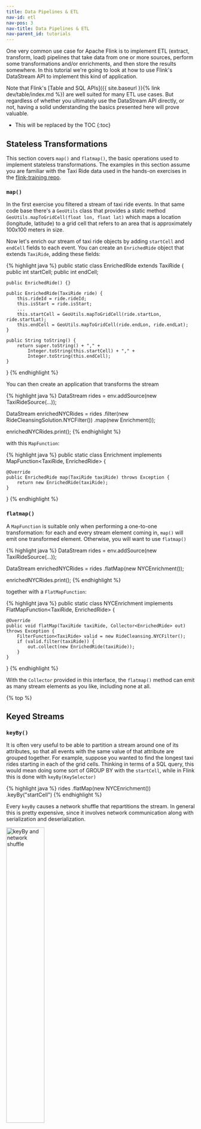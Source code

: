 ```yaml
---
title: Data Pipelines & ETL
nav-id: etl
nav-pos: 3
nav-title: Data Pipelines & ETL
nav-parent_id: tutorials
---
```

<!--
Licensed to the Apache Software Foundation (ASF) under one
or more contributor license agreements.  See the NOTICE file
distributed with this work for additional information
regarding copyright ownership.  The ASF licenses this file
to you under the Apache License, Version 2.0 (the
"License"); you may not use this file except in compliance
with the License.  You may obtain a copy of the License at

  http://www.apache.org/licenses/LICENSE-2.0

Unless required by applicable law or agreed to in writing,
software distributed under the License is distributed on an
"AS IS" BASIS, WITHOUT WARRANTIES OR CONDITIONS OF ANY
KIND, either express or implied.  See the License for the
specific language governing permissions and limitations
under the License.
-->

One very common use case for Apache Flink is to implement ETL (extract, transform, load) pipelines
that take data from one or more sources, perform some transformations and/or enrichments, and
then store the results somewhere. In this tutorial we're going to look at how to use Flink's
DataStream API to implement this kind of application.

Note that Flink's [Table and SQL APIs]({{ site.baseurl }}{% link dev/table/index.md %})
are well suited for many ETL use cases. But regardless of whether you ultimately use
the DataStream API directly, or not, having a solid understanding the basics presented here will
prove valuable.

* This will be replaced by the TOC
{:toc}

## Stateless Transformations

This section covers `map()` and `flatmap()`, the basic operations used to implement
stateless transformations. The examples in this section assume you are familiar with the
Taxi Ride data used in the hands-on exercises in the
[flink-training repo](https://github.com/apache/flink-training).

### `map()`

In the first exercise you filtered a stream of taxi ride events. In that same code base there's a
`GeoUtils` class that provides a static method `GeoUtils.mapToGridCell(float lon, float lat)` which
maps a location (longitude, latitude) to a grid cell that refers to an area that is approximately
100x100 meters in size.

Now let's enrich our stream of taxi ride objects by adding `startCell` and `endCell` fields to each
event. You can create an `EnrichedRide` object that extends `TaxiRide`, adding these fields:

{% highlight java %}
public static class EnrichedRide extends TaxiRide {
    public int startCell;
    public int endCell;

    public EnrichedRide() {}

    public EnrichedRide(TaxiRide ride) {
        this.rideId = ride.rideId;
        this.isStart = ride.isStart;
        ...
        this.startCell = GeoUtils.mapToGridCell(ride.startLon, ride.startLat);
        this.endCell = GeoUtils.mapToGridCell(ride.endLon, ride.endLat);
    }

    public String toString() {
        return super.toString() + "," +
            Integer.toString(this.startCell) + "," +
            Integer.toString(this.endCell);
    }
}
{% endhighlight %}

You can then create an application that transforms the stream

{% highlight java %}
DataStream<TaxiRide> rides = env.addSource(new TaxiRideSource(...));

DataStream<EnrichedRide> enrichedNYCRides = rides
    .filter(new RideCleansingSolution.NYCFilter())
    .map(new Enrichment());

enrichedNYCRides.print();
{% endhighlight %}

with this `MapFunction`:

{% highlight java %}
public static class Enrichment implements MapFunction<TaxiRide, EnrichedRide> {

    @Override
    public EnrichedRide map(TaxiRide taxiRide) throws Exception {
        return new EnrichedRide(taxiRide);
    }
}
{% endhighlight %}

### `flatmap()`

A `MapFunction` is suitable only when performing a one-to-one transformation: for each and every
stream element coming in, `map()` will emit one transformed element. Otherwise, you will want to use
`flatmap()`

{% highlight java %}
DataStream<TaxiRide> rides = env.addSource(new TaxiRideSource(...));

DataStream<EnrichedRide> enrichedNYCRides = rides
    .flatMap(new NYCEnrichment());

enrichedNYCRides.print();
{% endhighlight %}

together with a `FlatMapFunction`:

{% highlight java %}
public static class NYCEnrichment implements FlatMapFunction<TaxiRide, EnrichedRide> {

    @Override
    public void flatMap(TaxiRide taxiRide, Collector<EnrichedRide> out) throws Exception {
        FilterFunction<TaxiRide> valid = new RideCleansing.NYCFilter();
        if (valid.filter(taxiRide)) {
            out.collect(new EnrichedRide(taxiRide));
        }
    }
}
{% endhighlight %}

With the `Collector` provided in this interface, the `flatmap()` method can emit as many stream
elements as you like, including none at all.

{% top %}

## Keyed Streams

### `keyBy()`

It is often very useful to be able to partition a stream around one of its attributes, so that all
events with the same value of that attribute are grouped together. For example, suppose you wanted
to find the longest taxi rides starting in each of the grid cells. Thinking in terms of a SQL query,
this would mean doing some sort of GROUP BY with the `startCell`, while in Flink this is done with
`keyBy(KeySelector)`

{% highlight java %}
rides
    .flatMap(new NYCEnrichment())
    .keyBy("startCell")
{% endhighlight %}

Every `keyBy` causes a network shuffle that repartitions the stream. In general this is pretty
expensive, since it involves network communication along with serialization and deserialization.

<img src="{{ site.baseurl }}/fig/keyBy.png" alt="keyBy and network shuffle" class="offset" width="45%" />

In the example above, the key has been specified by a field name, "startCell". This style of key
selection has the drawback that the compiler is unable to infer the type of the field being used for
keying, and so Flink will pass around the key values as Tuples, which can be awkward. It is
better to use a properly typed KeySelector, e.g.,

{% highlight java %}
rides
    .flatMap(new NYCEnrichment())
    .keyBy(
        new KeySelector<EnrichedRide, int>() {

            @Override
            public int getKey(EnrichedRide enrichedRide) throws Exception {
                return enrichedRide.startCell;
            }
        })
{% endhighlight %}

which can be more succinctly expressed with a lambda:

{% highlight java %}
rides
    .flatMap(new NYCEnrichment())
    .keyBy(enrichedRide -> enrichedRide.startCell)
{% endhighlight %}

### Keys are computed

KeySelectors aren't limited to extracting a key from your events. They can, instead, 
compute the key in whatever way you want, so long as the resulting key is deterministic,
and has valid implementations of `hashCode()` and `equals()`. This restriction rules out
KeySelectors that generate random numbers, or that return Arrays or Enums, but you
can have composite keys using Tuples or POJOs, for example, so long as their elements
follow these same rules.

The keys must be produced in a deterministic way, because they are recomputed whenever they
are needed, rather than being attached to the stream records.

For example, rather than creating a new `EnrichedRide` class with a `startCell` field that we then use
as a key via 

{% highlight java %}
keyBy(enrichedRide -> enrichedRide.startCell)
{% endhighlight %}

we could do this, instead:

{% highlight java %}
keyBy(ride -> GeoUtils.mapToGridCell(ride.startLon, ride.startLat))
{% endhighlight %}

### Aggregations on Keyed Streams

This bit of code creates a new stream of tuples containing the `startCell` and duration (in minutes)
for each end-of-ride event:

{% highlight java %}
import org.joda.time.Interval;

DataStream<Tuple2<Integer, Minutes>> minutesByStartCell = enrichedNYCRides
    .flatMap(new FlatMapFunction<EnrichedRide, Tuple2<Integer, Minutes>>() {

        @Override
        public void flatMap(EnrichedRide ride,
                            Collector<Tuple2<Integer, Minutes>> out) throws Exception {
            if (!ride.isStart) {
                Interval rideInterval = new Interval(ride.startTime, ride.endTime);
                Minutes duration = rideInterval.toDuration().toStandardMinutes();
                out.collect(new Tuple2<>(ride.startCell, duration));
            }
        }
    });
{% endhighlight %}

Now it is possible to produce a stream that contains only those rides that are the longest rides
ever seen (to that point) for each `startCell`.

There are a variety of ways that the field to use as the key can be expressed. Earlier you saw an
example with an `EnrichedRide` POJO, where the field to use as the key was specified with its name.
This case involves `Tuple2` objects, and the index within the tuple (starting from 0) is used to
specify the key.

{% highlight java %}
minutesByStartCell
  .keyBy(0) // startCell
  .maxBy(1) // duration
  .print();
{% endhighlight %}

The output stream now contains a record for each key every time the duration reaches a new maximum -- as shown here with cell 50797:

    ...
    4> (64549,5M)
    4> (46298,18M)
    1> (51549,14M)
    1> (53043,13M)
    1> (56031,22M)
    1> (50797,6M)
    ...
    1> (50797,8M)
    ...
    1> (50797,11M)
    ...
    1> (50797,12M)

### (Implicit) State

This is the first example in these tutorials that involves stateful streaming. Though the state is
being handled transparently, Flink has to keep track of the maximum duration for each distinct
key.

Whenever state gets involved in your application, you should think about how large the state might
become. Whenever the key space is unbounded, then so is the amount of state Flink will need.

When working with streams, it generally makes more sense to think in terms of aggregations over
finite windows, rather than over the entire stream.

### `reduce()` and other aggregators

`maxBy()`, used above, is just one example of a number of aggregator functions available on Flink's
`KeyedStream`s. There is also a more general purpose `reduce()` function that you can use to
implement your own custom aggregations.

{% top %}

## Stateful Transformations

### Why is Flink Involved in Managing State?

Your applications are certainly capable of using state without getting Flink involved in managing it
-- but Flink offers some compelling features for the state it manages:

* **local**: Flink state is kept local to the machine that processes it, and can be accessed at memory speed
* **durable**: Flink state is fault-tolerant, i.e., it is automatically checkpointed at regular intervals, and is restored upon failure
* **vertically scalable**: Flink state can be kept in embedded RocksDB instances that scale by adding more local disk
* **horizontally scalable**: Flink state is redistributed as your cluster grows and shrinks
* **queryable**: Flink state can be queried externally via the [Queryable State API]({{ site.baseurl }}{% link dev/stream/state/queryable_state.md %}).

In this section you will learn how to work with Flink's APIs that manage keyed state.

### Rich Functions

At this point you have already seen several of Flink's function interfaces, including
`FilterFunction`, `MapFunction`, and `FlatMapFunction`. These are all examples of the Single
Abstract Method pattern.

For each of these interfaces, Flink also provides a so-called "rich" variant, e.g.,
`RichFlatMapFunction`, which has some additional methods, including:

- `open(Configuration c)`
- `close()`
- `getRuntimeContext()`

`open()` is called once, during operator initialization. This is an opportunity to load some static
data, or to open a connection to an external service, for example.

`getRuntimeContext()` provides access to a whole suite of potentially interesting things, but most
notably it is how you can create and access state managed by Flink.

### An Example with Keyed State

In this example, imagine you have a stream of events that you want to de-duplicate, so that you only
keep the first event with each key. Here's an application that does that, using a
`RichFlatMapFunction` called `Deduplicator`:

{% highlight java %}
private static class Event {
    public final String key;
    public final long timestamp;
    ...
}

public static void main(String[] args) throws Exception {
    StreamExecutionEnvironment env = StreamExecutionEnvironment.getExecutionEnvironment();
  
    env.addSource(new EventSource())
        .keyBy(e -> e.key)
        .flatMap(new Deduplicator())
        .print();
  
    env.execute();
}
{% endhighlight %}

To accomplish this, `Deduplicator` will need to somehow remember, for each key, whether or not there
has already been an event for that key. It will do so using Flink's _keyed state_ interface.

When you are working with a keyed stream like this one, Flink will maintain a key/value store for
each item of state being managed.

Flink supports several different types of keyed state, and this example uses the simplest one,
namely `ValueState`. This means that _for each key_, Flink will store a single object -- in this
case, an object of type `Boolean`. 

Our `Deduplicator` class has two methods: `open()` and `flatMap()`. The open method establishes the
use of managed state by defining a `ValueStateDescriptor<Boolean>`. The arguments to the constructor
specify a name for this item of keyed state ("keyHasBeenSeen"), and provide information that can be
used to serialize these objects (in this case, `Types.BOOLEAN`).

{% highlight java %}
public static class Deduplicator extends RichFlatMapFunction<Event, Event> {
    ValueState<Boolean> keyHasBeenSeen;

    @Override
    public void open(Configuration conf) {
        ValueStateDescriptor<Boolean> desc = new ValueStateDescriptor<>("keyHasBeenSeen", Types.BOOLEAN);
        keyHasBeenSeen = getRuntimeContext().getState(desc);
    }

    @Override
    public void flatMap(Event event, Collector<Event> out) throws Exception {
        if (keyHasBeenSeen.value() == null) {
            out.collect(event);
            keyHasBeenSeen.update(true);
        }
    }
}
{% endhighlight %}

When the flatMap method calls `keyHasBeenSeen.value()`, Flink's runtime looks up the value of this
piece of state _for the key in context_, and only if it is `null` does it go ahead and collect the
event to the output. It also updates `keyHasBeenSeen` to `true` in this case. 

This mechanism for accessing and updating key-partitioned state may seem rather magical, since the
key is not explicitly visible in the implementation of our `Deduplicator`. When Flink's runtime
calls the `open` method of our `RichFlatMapFunction`, there is no event, and thus no key in context
at that moment. But when it calls the `flatMap` method, the key for the event being processed is
available to the runtime, and is used behind the scenes to determine which entry in Flink's state
backend is being operated on. 

When deployed to a distributed cluster, there will be many instances of this `Deduplicator`, each of
which will responsible for a disjoint subset of the entire keyspace. Thus, when you see a single
item of `ValueState`, such as

{% highlight java %}
ValueState<Boolean> keyHasBeenSeen;
{% endhighlight %}

understand that this represents not just a single Boolean, but rather a distributed, sharded, key/value store.

### Clearing State

There's a potential problem with the example above: What will happen if the key space is unbounded?
Flink is storing somewhere an instance of `Boolean` for every distinct key that is used. If there's
a bounded set of keys then this will be fine, but in applications where the set of keys is growing
in an unbounded way, it's necessary to clear the state for keys that are no longer needed. This is
done by calling `clear()` on the state object, as in:

{% highlight java %}
keyHasBeenSeen.clear()
{% endhighlight %}

You might want to do this, for example, after a period of inactivity for a given key. You'll see how
to use Timers to do this when you learn about `ProcessFunction`s in the tutorial on event-driven
applications.

There's also a [State Time-to-Live (TTL)]({{ site.baseurl }}{% link dev/stream/state/state.md
%}#state-time-to-live-ttl) option that you can configure with the state descriptor that specifies
when you want the state for stale keys to be automatically cleared.

### Non-keyed State

It is also possible to work with managed state in non-keyed contexts. This is sometimes called
[operator state]({{ site.baseurl }}{% link dev/stream/state/state.md %}#operator-state). The
interfaces involved are somewhat different, and since it is unusual for user-defined functions to
need non-keyed state, it is not covered here. This feature is most often used in the implementation
of sources and sinks. 

{% top %}

## Connected Streams

Sometimes instead of applying a pre-defined transformation like this:

<img src="{{ site.baseurl }}/fig/transformation.svg" alt="simple transformation" class="offset" width="45%" />

you want to be able to dynamically alter some aspects of the transformation -- by streaming in
thresholds, or rules, or other parameters. The pattern in Flink that supports this is something
called _connected streams_, wherein a single operator has two input streams, like this:

<img src="{{ site.baseurl }}/fig/connected-streams.svg" alt="connected streams" class="offset" width="45%" />

Connected streams can also be used to implement streaming joins.

### Example

In this example, a control stream is used to specify words which must be filtered out of the
`streamOfWords`. A `RichCoFlatMapFunction` called `ControlFunction` is applied to the connected
streams to get this done. 

{% highlight java %}
public static void main(String[] args) throws Exception {
    StreamExecutionEnvironment env = StreamExecutionEnvironment.getExecutionEnvironment();

    DataStream<String> control = env.fromElements("DROP", "IGNORE").keyBy(x -> x);
    DataStream<String> streamOfWords = env.fromElements("Apache", "DROP", "Flink", "IGNORE").keyBy(x -> x);
  
    control
        .connect(datastreamOfWords)
        .flatMap(new ControlFunction())
        .print();

    env.execute();
}
{% endhighlight %}

Note that the two streams being connected must be keyed in compatible ways.
The role of a `keyBy` is to partition a stream's data, and when keyed streams are connected, they
must be partitioned in the same way. This ensures that all of the events from both streams with the
same key are sent to the same instance. This makes it possible, then, to join the two streams on 
that key, for example.

In this case the streams are both of type `DataStream<String>`, and both streams are keyed by the
string. As you will see below, this `RichCoFlatMapFunction` is storing a Boolean value in keyed
state, and this Boolean is shared by the two streams.

{% highlight java %}
public static class ControlFunction extends RichCoFlatMapFunction<String, String, String> {
    private ValueState<Boolean> blocked;
      
    @Override
    public void open(Configuration config) {
        blocked = getRuntimeContext().getState(new ValueStateDescriptor<>("blocked", Boolean.class));
    }
      
    @Override
    public void flatMap1(String control_value, Collector<String> out) throws Exception {
        blocked.update(Boolean.TRUE);
    }
      
    @Override
    public void flatMap2(String data_value, Collector<String> out) throws Exception {
        if (blocked.value() == null) {
            out.collect(data_value);
        }
    }
}
{% endhighlight %}

A `RichCoFlatMapFunction` is a kind of `FlatMapFunction` that can be applied to a pair of connected
streams, and it has access to the rich function interface. This means that it can be made stateful.

The `blocked` Boolean is being used to remember the keys (words, in this case) that have been
mentioned on the `control` stream, and those words are being filtered out of the `streamOfWords`
stream. This is _keyed_ state, and it is shared between the two streams, which is why the two
streams have to share the same keyspace.

`flatMap1` and `flatMap2` are called by the Flink runtime with elements from each of the two
connected streams -- in our case, elements from the `control` stream are passed into `flatMap1`, and
elements from `streamOfWords` are passed into `flatMap2`. This was determined by the order in which
the two streams are connected with `control.connect(datastreamOfWords)`. 

It is important to recognize that you have no control over the order in which the `flatMap1` and
`flatMap2` callbacks are called. These two input streams are racing against each other, and the
Flink runtime will do what it wants to regarding consuming events from one stream or the other. In
cases where timing and/or ordering matter, you may find it necessary to buffer events in managed
Flink state until your application is ready to process them. (Note: if you are truly desperate, it
is possible to exert some limited control over the order in which a two-input operator consumes its
inputs by using a custom Operator that implements the
[InputSelectable](https://ci.apache.org/projects/flink/flink-docs-stable/api/java/org/apache/flink/streaming/api/operators/InputSelectable.html)
interface.)

{% top %}

## Hands-on

The hands-on exercise that goes with this section is the [Rides and Fares
Exercise](https://github.com/apache/flink-training/tree/master/rides-and-fares).

{% top %}

## Further Reading

- [DataStream Transformations]({{ site.baseurl }}{% link dev/stream/operators/index.md %}#datastream-transformations)
- [Stateful Stream Processing]({{ site.baseurl }}{% link concepts/stateful-stream-processing.md %})

{% top %}
